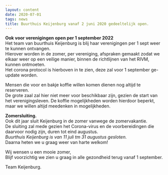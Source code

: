 ```yaml
---
layout: content
date: 2020-07-01
tags: news
title: Buurthuis Keijenburg vanaf 2 juni 2020 gedeeltelijk open.
---
```


**Ook voor verenigingen open per 1 september 2022**  
Het team van buurthuis Keijenburg is blij haar verenigingen per 1 sept weer te kunnen ontvangen.  
Hierover worden in de zomer, per vereniging, afspraken gemaakt zodat we elkaar weer op een veilige manier, binnen de richtlijnen van het RIVM, kunnen ontmoeten.  
Het corona protocol is hierboven in te zien, deze zal voor 1 september ge-update worden.  

Mensen die voor en bakje koffie willen komen dienen nog altijd te reserveren.  
De grote zaal zal hier niet meer voor beschikbaar zijn, gezien de start van het verenigingsleven. De koffie mogelijkheden worden hierdoor beperkt, maar we willen altijd meedenken in mogelijkheden.

**Zomersluiting.**  
Ook dit jaar sluit Keijenburg in de zomer vanwege de zomervakantie.  
De sluiting zal mede gezien het Corona-virus en de voorbereidingen die daarvoor nodig zijn, duren tot eind augustus.  
*Buurthuis Keijenburg is van 11 juli tm 31 augustus gesloten.*  
Daarna heten we u graag weer van harte welkom!  

Wij wensen u een mooie zomer,  
Blijf voorzichtig we zien u graag in alle gezondheid terug vanaf 1 september.  

Team Keijenburg.  

